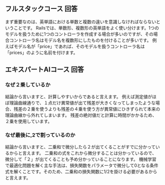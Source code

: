 ## フルスタックコース 回答


まず重要なのは、英単語における単数と複数の違いを意識しなければならないということです。
Railsでは、単数形、複数形の英単語をよく使い分けます。1つのモデルを扱うために1つのコントローラを作成する場合が多いのですが、その場合コントローラ名はモデル名を複数形にしたものを付けることが多いです。
例えばモデル名が「price」であれば、そのモデルを扱うコントローラ名は「prices」のように名前を付けます。


## エキスパートAIコース 回答


### なぜ２乗しているか

結論から言いますと、計算しやすいからであると言えます。
例えば測定値がほぼ理論曲線通りで、１点だけ異常値が出て残差が大きくなってしまったような場合、残差の２乗を使うよりも残差の４乗を使う方が異常値にひきずられて本来の理論曲線から外れてしまいます。
残差の絶対値だと計算に時間がかかるため、２乗を使用しています。

### なぜ最後に,2で割っているのか

結論から言いますと、二乗和で微分したら２が出てくることがすでに分かっているからと言えます。
二乗和の式をこれから微分することは分かっているので、微分して「２」が出てくることも予め分かっていることになります。
機械学習で最適化問題を解く主な手法は、損失関数をパラメータで微分して0となる条件式を解くことです。そのため、二乗和の損失関数に1/2を掛ける必要があるからと言えます。